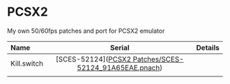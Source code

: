 # PCSX2
My own 50/60fps patches and port for PCSX2 emulator

| Name | Serial | Details |
| :---         |     :---:      |          ---: |
| Kill.switch   | [SCES-52124]([PCSX2 Patches/SCES-52124_91A65EAE.pnach](https://github.com/Gabominated/PCSX2/blob/main/PCSX2%20Patches/SCES-52124_91A65EAE.pnach))     |     |
|     |        |       |

